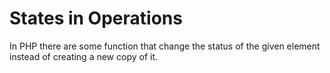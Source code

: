 # States in Operations

In PHP there are some function that change the status of the given element instead of creating a new copy of it.